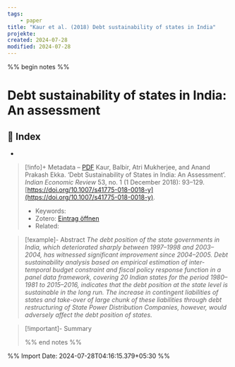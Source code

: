 ```yaml
---
tags: 
    - paper
title: "Kaur et al. (2018) Debt sustainability of states in India"
projekte: 
created: 2024-07-28
modified: 2024-07-28
---
```

%% begin notes %%

# Debt sustainability of states in India: An assessment

## 📇 Index
- 

> [!info]+ Metadata – [PDF](zotero://open-pdf/library/items/K73Q64A2)
> Kaur, Balbir, Atri Mukherjee, and Anand Prakash Ekka. ‘Debt Sustainability of States in India: An Assessment’. _Indian Economic Review_ 53, no. 1 (1 December 2018): 93–129. [https://doi.org/10.1007/s41775-018-0018-y](https://doi.org/10.1007/s41775-018-0018-y).
> 
> - Keywords: 
> - Zotero: [Eintrag öffnen](zotero://select/library/items/MC2RPTBQ)
> - Related: 

> [!example]- Abstract
> *The debt position of the state governments in India, which deteriorated sharply between 1997–1998 and 2003–2004, has witnessed significant improvement since 2004–2005. Debt sustainability analysis based on empirical estimation of inter-temporal budget constraint and fiscal policy response function in a panel data framework, covering 20 Indian states for the period 1980–1981 to 2015–2016, indicates that the debt position at the state level is sustainable in the long run. The increase in contingent liabilities of states and take-over of large chunk of these liabilities through debt restructuring of State Power Distribution Companies, however, would adversely affect the debt position of states.*
 
> [!important]- Summary
> 
> %% end notes %%



%% Import Date: 2024-07-28T04:16:15.379+05:30 %%
